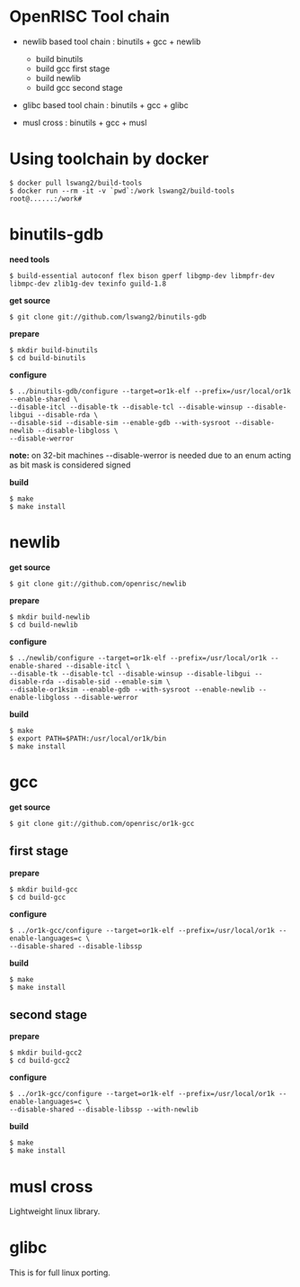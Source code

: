 OpenRISC Tool chain
===================

* newlib based tool chain : binutils + gcc + newlib
  * build binutils
  * build gcc first stage
  * build newlib
  * build gcc second stage

* glibc based tool chain : binutils + gcc + glibc
* musl cross : binutils + gcc + musl

# Using toolchain by docker
    $ docker pull lswang2/build-tools
    $ docker run --rm -it -v `pwd`:/work lswang2/build-tools
    root@......:/work#

# binutils-gdb

**need tools**

    $ build-essential autoconf flex bison gperf libgmp-dev libmpfr-dev libmpc-dev zlib1g-dev texinfo guild-1.8

**get source**

    $ git clone git://github.com/lswang2/binutils-gdb

**prepare**

    $ mkdir build-binutils
    $ cd build-binutils

**configure**

    $ ../binutils-gdb/configure --target=or1k-elf --prefix=/usr/local/or1k --enable-shared \
    --disable-itcl --disable-tk --disable-tcl --disable-winsup --disable-libgui --disable-rda \
    --disable-sid --disable-sim --enable-gdb --with-sysroot --disable-newlib --disable-libgloss \
    --disable-werror
    
**note:**
on 32-bit machines --disable-werror is needed due to an enum acting as bit mask is considered signed

**build**

    $ make
    $ make install

# newlib

**get source**

    $ git clone git://github.com/openrisc/newlib

**prepare**

    $ mkdir build-newlib
    $ cd build-newlib

**configure**

    $ ../newlib/configure --target=or1k-elf --prefix=/usr/local/or1k --enable-shared --disable-itcl \
    --disable-tk --disable-tcl --disable-winsup --disable-libgui --disable-rda --disable-sid --enable-sim \
    --disable-or1ksim --enable-gdb --with-sysroot --enable-newlib --enable-libgloss --disable-werror

**build**

    $ make
    $ export PATH=$PATH:/usr/local/or1k/bin
    $ make install

# gcc

**get source**

    $ git clone git://github.com/openrisc/or1k-gcc

## first stage

**prepare**

    $ mkdir build-gcc
    $ cd build-gcc

**configure**

    $ ../or1k-gcc/configure --target=or1k-elf --prefix=/usr/local/or1k --enable-languages=c \
    --disable-shared --disable-libssp

**build**

    $ make
    $ make install

## second stage

**prepare**

    $ mkdir build-gcc2
    $ cd build-gcc2

**configure**

    $ ../or1k-gcc/configure --target=or1k-elf --prefix=/usr/local/or1k --enable-languages=c \
    --disable-shared --disable-libssp --with-newlib

**build**

    $ make
    $ make install

# musl cross

Lightweight linux library.

# glibc

This is for full linux porting.

